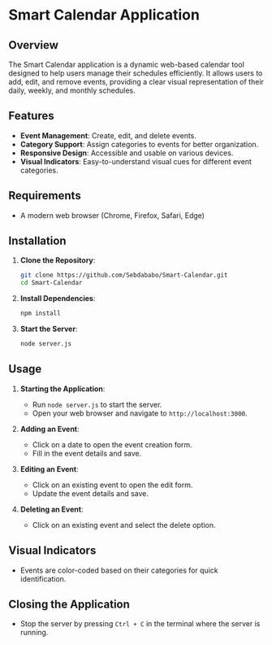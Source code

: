 # Smart Calendar Application

## Overview
The Smart Calendar application is a dynamic web-based calendar tool designed to help users manage their schedules efficiently. It allows users to add, edit, and remove events, providing a clear visual representation of their daily, weekly, and monthly schedules.

## Features
- **Event Management**: Create, edit, and delete events.
- **Category Support**: Assign categories to events for better organization.
- **Responsive Design**: Accessible and usable on various devices.
- **Visual Indicators**: Easy-to-understand visual cues for different event categories.

## Requirements
- A modern web browser (Chrome, Firefox, Safari, Edge)

## Installation
1. **Clone the Repository**:
    ```bash
    git clone https://github.com/Sebdababo/Smart-Calendar.git
    cd Smart-Calendar
    ```
2. **Install Dependencies**:
    ```bash
    npm install
    ```
3. **Start the Server**:
    ```bash
    node server.js
    ```

## Usage
1. **Starting the Application**:
   - Run `node server.js` to start the server.
   - Open your web browser and navigate to `http://localhost:3000`.

2. **Adding an Event**:
   - Click on a date to open the event creation form.
   - Fill in the event details and save.

3. **Editing an Event**:
   - Click on an existing event to open the edit form.
   - Update the event details and save.

4. **Deleting an Event**:
   - Click on an existing event and select the delete option.

## Visual Indicators
- Events are color-coded based on their categories for quick identification.

## Closing the Application
- Stop the server by pressing `Ctrl + C` in the terminal where the server is running.
